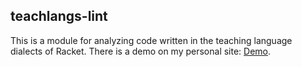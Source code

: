## teachlangs-lint

This is a module for analyzing code written in the teaching language dialects of
Racket. There is a demo on my personal site:
[Demo](https://dylanburati.github.io/posts/cs2500/#linter).
